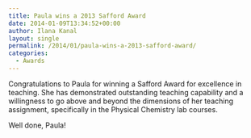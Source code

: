 ```yaml
---
title: Paula wins a 2013 Safford Award
date: 2014-01-09T13:34:52+00:00
author: Ilana Kanal
layout: single
permalink: /2014/01/paula-wins-a-2013-safford-award/
categories:
  - Awards
---
```

<div>
  <p>
    Congratulations to Paula for winning a Safford Award for excellence in teaching. She has demonstrated outstanding teaching capability and a willingness to go above and beyond the dimensions of her teaching assignment, specifically in the Physical Chemistry lab courses.
  </p>
  
  <p>
    Well done, Paula!
  </p>
  
  <p>
    &nbsp;
  </p>
</div>
